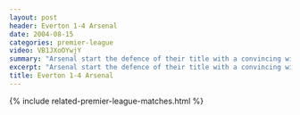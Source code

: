 ```yaml
---
layout: post
header: Everton 1-4 Arsenal
date: 2004-08-15
categories: premier-league
video: VB1JXoOYwjY
summary: "Arsenal start the defence of their title with a convincing win over Everton"
excerpt: "Arsenal start the defence of their title with a convincing win over Everton"
title: Everton 1-4 Arsenal
---
```


{% include related-premier-league-matches.html  %}